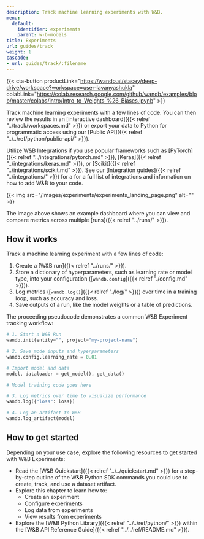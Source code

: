 ```yaml
---
description: Track machine learning experiments with W&B.
menu:
  default:
    identifier: experiments
    parent: w-b-models
title: Experiments
url: guides/track
weight: 1
cascade:
- url: guides/track/:filename
---
```

{{< cta-button productLink="https://wandb.ai/stacey/deep-drive/workspace?workspace=user-lavanyashukla" colabLink="https://colab.research.google.com/github/wandb/examples/blob/master/colabs/intro/Intro_to_Weights_%26_Biases.ipynb" >}}

Track machine learning experiments with a few lines of code. You can then review the results in an [interactive dashboard]({{< relref "../track/workspaces.md" >}}) or export your data to Python for programmatic access using our [Public API]({{< relref "../../ref/python/public-api/" >}}). 

Utilize W&B Integrations if you use popular frameworks such as [PyTorch]({{< relref "../integrations/pytorch.md" >}}), [Keras]({{< relref "../integrations/keras.md" >}}), or [Scikit]({{< relref "../integrations/scikit.md" >}}). See our [Integration guides]({{< relref "../integrations/" >}}) for a for a full list of integrations and information on how to add W&B to your code.

{{< img src="/images/experiments/experiments_landing_page.png" alt="" >}}

The image above shows an example dashboard where you can view and compare metrics across multiple [runs]({{< relref "../runs/" >}}).

## How it works

Track a machine learning experiment with a few lines of code:
1. Create a [W&B run]({{< relref "../runs/" >}}).
2. Store a dictionary of hyperparameters, such as learning rate or model type, into your configuration ([`wandb.config`]({{< relref "./config.md" >}})).
3. Log metrics ([`wandb.log()`]({{< relref "./log/" >}})) over time in a training loop, such as accuracy and loss.
4. Save outputs of a run, like the model weights or a table of predictions.

The proceeding pseudocode demonstrates a common W&B Experiment tracking workflow:

```python showLineNumbers
# 1. Start a W&B Run
wandb.init(entity="", project="my-project-name")

# 2. Save mode inputs and hyperparameters
wandb.config.learning_rate = 0.01

# Import model and data
model, dataloader = get_model(), get_data()

# Model training code goes here

# 3. Log metrics over time to visualize performance
wandb.log({"loss": loss})

# 4. Log an artifact to W&B
wandb.log_artifact(model)
```

## How to get started

Depending on your use case, explore the following resources to get started with W&B Experiments:

* Read the [W&B Quickstart]({{< relref "../../quickstart.md" >}}) for a step-by-step outline of the W&B Python SDK commands you could use to create, track, and use a dataset artifact.
* Explore this chapter to learn how to:
  * Create an experiment
  * Configure experiments
  * Log data from experiments
  * View results from experiments
* Explore the [W&B Python Library]({{< relref "../../ref/python/" >}}) within the [W&B API Reference Guide]({{< relref "../../ref/README.md" >}}).